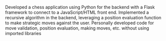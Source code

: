 Developed a chess application using Python for the backend with a Flask framework to connect to a JavaScript/HTML front end. Implemented a recursive algorithm in the backend, leveraging a position evaluation function to make strategic moves against the user. Personally developed code for move validation, position evaluation, making moves, etc. without using imported libraries
